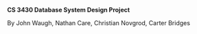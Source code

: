 **CS 3430 Database System Design Project**

By John Waugh, Nathan Care, Christian Novgrod, Carter Bridges

